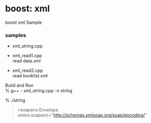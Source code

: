 boost: xml
===============

boost xml Sample <br/>

### samples
- xml_string.cpp  <br/>

- xml_read1.cpp  <br/>
read data.xml <br/>

- xml_read2.cpp  <br/>
read booklist.xml <br/>

Build and Run <br/>
% g++ - xml_string.cpp -o string  <br/>

% ./string <br/>
> <soapenv:Envelope xmlns:soapenc="http://schemas.xmlsoap.org/soap/encoding/"

